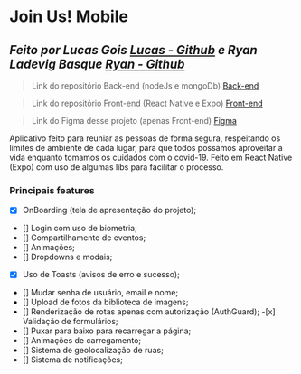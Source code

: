 # Join Us! Mobile

## _Feito por Lucas Gois [Lucas - Github](https://github.com/LucasGois1) e Ryan Ladevig Basque [Ryan - Github](https://github.com/RyanBasque)_

> Link do repositório Back-end (nodeJs e mongoDb) [Back-end](https://github.com/LucasGois1/join-us-backend)

> Link do repositório Front-end (React Native e Expo) [Front-end](https://github.com/LucasGois1/join-us-frontend)

> Link do Figma desse projeto (apenas Front-end) [Figma](https://www.figma.com/file/YCEGVuEpS7fmQHgi7uaZUC/Join-Us?node-id=0%3A1)

Aplicativo feito para reuniar as pessoas de forma segura, respeitando os limites de ambiente de cada lugar, para que todos possamos aproveitar a vida enquanto tomamos os cuidados com o covid-19.
Feito em React Native (Expo) com uso de algumas libs para facilitar o processo.

### Principais features

- [x] OnBoarding (tela de apresentação do projeto);
- [] Login com uso de biometria;
- [] Compartilhamento de eventos;
- [] Animações;
- [] Dropdowns e modais;
- [x] Uso de Toasts (avisos de erro e sucesso);
- [] Mudar senha de usuário, email e nome;
- [] Upload de fotos da biblioteca de imagens;
- [] Renderização de rotas apenas com autorização (AuthGuard); -[x] Validação de formulários;
- [] Puxar para baixo para recarregar a página;
- [] Animações de carregamento;
- [] Sistema de geolocalização de ruas;
- [] Sistema de notificações;

